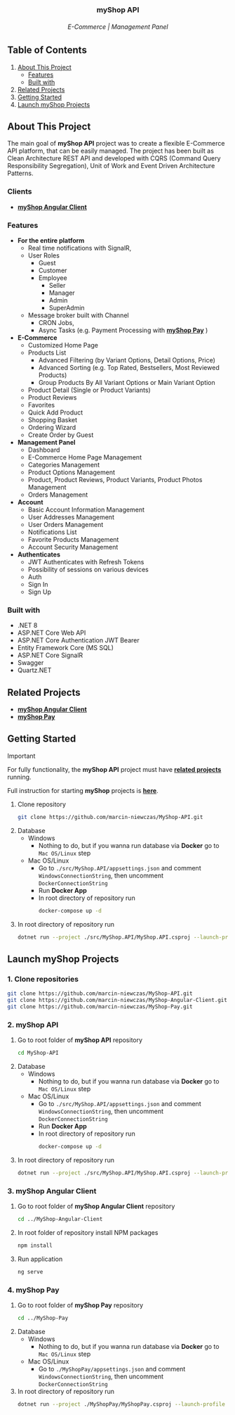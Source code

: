 <div align="center"> 
  <h3>myShop API</h3>
  <h6>E-Commerce | Management Panel<h6>
</div>

## Table of Contents
1. [About This Project](#about-this-project)
    - [Features](#features)
    - [Built with](#built-with)
2. [Related Projects](#related-projects)
3. [Getting Started](#getting-started)
4. [Launch myShop Projects](#launch-myshop-projects)

## About This Project
The main goal of **myShop API** project was to create a flexible E-Commerce API platform, that can be easily managed. The project has been built as Clean Architecture REST API and developed with CQRS (Command Query Responsibility Segregation), Unit of Work and Event Driven Architecture Patterns.

### Clients
- **[myShop Angular Client](https://github.com/marcin-niewczas/MyShop-Angular-Client)**

### Features
- **For the entire platform**
  - Real time notifications with SignalR,
  - User Roles
    - Guest
    - Customer
    - Employee
      - Seller
      - Manager
      - Admin
      - SuperAdmin
  - Message broker built with Channel
    - CRON Jobs,
    - Async Tasks (e.g. Payment Processing with **[myShop Pay](https://github.com/marcin-niewczas/MyShop-Pay)** )
- **E-Commerce**
  - Customized Home Page
  - Products List
    - Advanced Filtering (by Variant Options, Detail Options, Price)
    - Advanced Sorting (e.g. Top Rated, Bestsellers, Most Reviewed Products)
    - Group Products By All Variant Options or Main Variant Option
  - Product Detail (Single or Product Variants)
  - Product Reviews
  - Favorites
  - Quick Add Product
  - Shopping Basket
  - Ordering Wizard
  - Create Order by Guest
- **Management Panel**
  - Dashboard
  - E-Commerce Home Page Management
  - Categories Management
  - Product Options Management
  - Product, Product Reviews, Product Variants, Product Photos Management
  - Orders Management
- **Account**
  - Basic Account Information Management
  - User Addresses Management
  - User Orders Management
  - Notifications List
  - Favorite Products Management
  - Account Security Management
- **Authenticates**
  - JWT Authenticates with Refresh Tokens
  - Possibility of sessions on various devices
  - Auth
  - Sign In
  - Sign Up
### Built with
* .NET 8
* ASP.NET Core Web API
* ASP.NET Core Authentication JWT Bearer
* Entity Framework Core (MS SQL)
* ASP.NET Core SignalR
* Swagger
* Quartz.NET

## Related Projects
* **[myShop Angular Client](https://github.com/marcin-niewczas/MyShop-Angular-Client)**
* **[myShop Pay](https://github.com/marcin-niewczas/MyShop-Pay)**

## Getting Started
> [!Important]
> For fully functionality, the **myShop API** project must have **[related projects](#related-projects)** running.
> 
> Full instruction for starting **myShop** projects is **[here](#launch-myshop-projects)**.
1. Clone repository
   ```sh
   git clone https://github.com/marcin-niewczas/MyShop-API.git  
   ```
2. Database
   - Windows
     - Nothing to do, but if you wanna run database via **Docker** go to `Mac OS/Linux` step
   - Mac OS/Linux
     - Go to `./src/MyShop.API/appsettings.json` and comment `WindowsConnectionString`, then uncomment `DockerConnectionString`
     - Run **Docker App**
     - In root directory of repository run
       ```sh
       docker-compose up -d
       ```
3. In root directory of repository run
   ```sh
   dotnet run --project ./src/MyShop.API/MyShop.API.csproj --launch-profile MyShop.HTTPS.Development
   ```
## Launch myShop Projects
### 1. Clone repositories
   ```sh
   git clone https://github.com/marcin-niewczas/MyShop-API.git
   git clone https://github.com/marcin-niewczas/MyShop-Angular-Client.git
   git clone https://github.com/marcin-niewczas/MyShop-Pay.git
   ```

### 2. myShop API
1. Go to root folder of **myShop API** repository
   ```sh
   cd MyShop-API
   ```
2. Database
   - Windows
     - Nothing to do, but if you wanna run database via **Docker** go to `Mac OS/Linux` step
   - Mac OS/Linux
     - Go to `./src/MyShop.API/appsettings.json` and comment `WindowsConnectionString`, then uncomment `DockerConnectionString`
     - Run **Docker App**
     - In root directory of repository run
       ```sh
       docker-compose up -d
       ```
3. In root directory of repository run
   ```sh
   dotnet run --project ./src/MyShop.API/MyShop.API.csproj --launch-profile MyShop.HTTPS.Development
   ```
### 3. myShop Angular Client
1. Go to root folder of **myShop Angular Client** repository
   ```sh
   cd ../MyShop-Angular-Client
   ```
2. In root folder of repository install NPM packages
   ```sh
   npm install
   ```
3. Run application
   ```sh
   ng serve
   ```

### 4. myShop Pay
1. Go to root folder of **myShop Pay** repository
   ```sh
   cd ../MyShop-Pay
   ```
3. Database
   - Windows
     - Nothing to do, but if you wanna run database via **Docker** go to `Mac OS/Linux` step
   - Mac OS/Linux
     - Go to `./MyShopPay/appsettings.json` and comment `WindowsConnectionString`, then uncomment `DockerConnectionString`     
4. In root directory of repository run
   ```sh
   dotnet run --project ./MyShopPay/MyShopPay.csproj --launch-profile https
   ```
